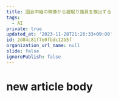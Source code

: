 ```yaml
---
title: 国会中継の映像から居眠り議員を検出する
tags:
  - AI
private: true
updated_at: '2023-11-28T21:26:33+09:00'
id: 2d84c81f7e0fbdc12b5f
organization_url_name: null
slide: false
ignorePublish: false
---
```

# new article body
